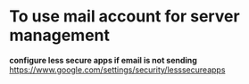 
# To use mail account for server management
**configure less secure apps if email is not sending**
https://www.google.com/settings/security/lesssecureapps
